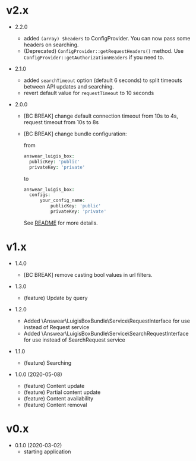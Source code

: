 v2.x
===================
* 2.2.0
  * added `(array) $headers` to ConfigProvider. You can now pass some headers on searching.
  * (Deprecated) `ConfigProvider::getRequestHeaders()` method. Use `ConfigProvider::getAuthorizationHeaders` if you need to. 

* 2.1.0
  * added `searchTimeout` option (default 6 seconds) to split timeouts between API updates and searching.
  * revert default value for `requestTimeout` to 10 seconds

* 2.0.0
  * [BC BREAK] change default connection timeout from 10s to 4s, request timeout from 10s to 8s
  * [BC BREAK] change bundle configuration:

    from
    ```php
    answear_luigis_box:
      publicKey: 'public'
      privateKey: 'private'
    ```
    to
    ```php
    answear_luigis_box:
      configs:
          your_config_name:
              publicKey: 'public'
              privateKey: 'private'
    ```
    See [README](README.md) for more details.

v1.x
===================
* 1.4.0
  * [BC BREAK] remove casting bool values in url filters.

* 1.3.0
  * (feature) Update by query

* 1.2.0
  * Added \Answear\LuigisBoxBundle\Service\RequestInterface for use instead of Request service
  * Added \Answear\LuigisBoxBundle\Service\SearchRequestInterface for use instead of SearchRequest service

* 1.1.0
  * (feature) Searching

* 1.0.0 (2020-05-08)
  * (feature) Content update
  * (feature) Partial content update
  * (feature) Content availability
  * (feature) Content removal

v0.x
===================

* 0.1.0 (2020-03-02)
  * starting application
